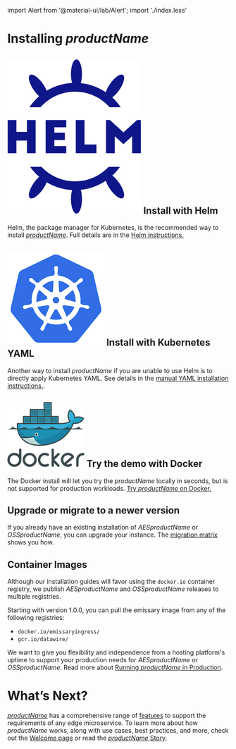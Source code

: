 import Alert from '@material-ui/lab/Alert';
import './index.less'

# Installing $productName$

## <img class="os-logo" src="../../images/helm-navy.png" alt="Helm logo" /> Install with Helm

Helm, the package manager for Kubernetes, is the recommended way to install
[$productName$](../../tutorials/getting-started/). Full details are in the [Helm instructions.](helm/)

## <img class="os-logo" src="../../images/kubernetes.png" alt="Kebernetes logo" /> Install with Kubernetes YAML

Another way to install $productName$ if you are unable to use Helm is to
directly apply Kubernetes YAML. See details in the
[manual YAML installation instructions.](yaml-install).

## <img class="os-logo" src="../../images/docker.png" alt="Docker logo" /> Try the demo with Docker

The Docker install will let you try the $productName$ locally in seconds,
but is not supported for production workloads. [Try $productName$ on Docker.](docker/)

## Upgrade or migrate to a newer version

If you already have an existing installation of $AESproductName$ or
$OSSproductName$, you can upgrade your instance. The [migration matrix](migration-matrix/)
shows you how.

## Container Images

Although our installation guides will favor using the `docker.io` container registry,
we publish $AESproductName$ and $OSSproductName$ releases to multiple registries.

Starting with version 1.0.0, you can pull the emissary image from any of the following registries:

- `docker.io/emissaryingress/`
- `gcr.io/datawire/`

We want to give you flexibility and independence from a hosting platform's uptime to support
your production needs for $AESproductName$ or $OSSproductName$. Read more about
[Running $productName$ in Production](../running).

# What’s Next?

[$productName$](../../about/alternatives/) has a comprehensive range of [features](/features/) to
support the requirements of any edge microservice. To learn more about how $productName$ works, along with use cases, best practices, and more,
check out the [Welcome page](../../tutorials/getting-started) or read the [$productName$
Story](../../about/why-ambassador).
